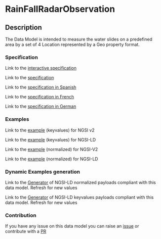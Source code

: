 # RainFallRadarObservation

## Description 

The Data Model is intended to measure the water slides on a predefined area by a set of 4 Location represented by a Geo property format.
### Specification

Link to the [interactive specification](https://swagger.lab.fiware.org/?url=https://smart-data-models.github.io/dataModel.Environment/RainFallRadarObservation/swagger.yaml)

Link to the [specification](https://smart-data-models.github.io/dataModel.Environment/RainFallRadarObservation/doc/spec.md)

Link to the [specification in Spanish](https://smart-data-models.github.io/dataModel.Environment/RainFallRadarObservation/doc/spec_ES.md)

Link to the [specification in French](https://smart-data-models.github.io/dataModel.Environment/RainFallRadarObservation/doc/spec_FR.md)

Link to the [specification in German](https://smart-data-models.github.io/dataModel.Environment/RainFallRadarObservation/doc/spec_DE.md)
### Examples

Link to the [example](https://smart-data-models.github.io/dataModel.Environment/RainFallRadarObservation/examples/example.json) (keyvalues) for NGSI v2

Link to the [example](https://smart-data-models.github.io/dataModel.Environment/RainFallRadarObservation/examples/example.jsonld) (keyvalues) for NGSI-LD

Link to the [example](https://smart-data-models.github.io/dataModel.Environment/RainFallRadarObservation/examples/example-normalized.json) (normalized) for NGSI-V2

Link to the [example](https://smart-data-models.github.io/dataModel.Environment/RainFallRadarObservation/examples/example-normalized.jsonld) (normalized) for NGSI-LD
### Dynamic Examples generation

Link to the [Generator](https://smartdatamodels.org/extra/ngsi-ld_generator_v0.92.php?schemaUrl=https://raw.githubusercontent.com/smart-data-models/dataModel.Environment/master/RainFallRadarObservation/schema.json&email=info@smartdatamodels.org) of NGSI-LD normalized payloads compliant with this data model. Refresh for new values

Link to the [Generator](https://smartdatamodels.org/extra/ngsi-ld_generator_keyvalues_v0.92.php?schemaUrl=https://raw.githubusercontent.com/smart-data-models/dataModel.Environment/master/RainFallRadarObservation/schema.json&email=info@smartdatamodels.org) of NGSI-LD keyvalues payloads compliant with this data model. Refresh for new values
### Contribution

 If you have any issue on this data model you can raise an [issue](https://github.com/smart-data-models/dataModel.Environment/issues)  or contribute with a [PR](https://github.com/smart-data-models/dataModel.Environment/pulls)